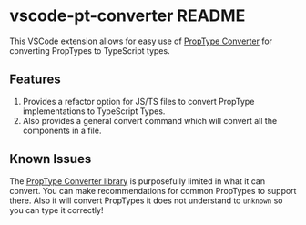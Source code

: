 # vscode-pt-converter README

This VSCode extension allows for easy use of [PropType Converter](https://github.com/robballou/proptype-converter) for converting PropTypes to TypeScript types.

## Features

1. Provides a refactor option for JS/TS files to convert PropType implementations to TypeScript Types.
1. Also provides a general convert command which will convert all the components in a file.

## Known Issues

The [PropType Converter library](https://github.com/robballou/proptype-converter) is purposefully limited in what it can convert. You can make recommendations
for common PropTypes to support there. Also it will convert PropTypes it does not understand to `unknown` so you can type it correctly!
